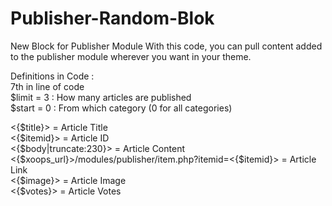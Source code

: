 # Publisher-Random-Blok
New Block for Publisher Module  With this code, you can pull content added to the publisher module wherever you want in your theme. 


Definitions in Code :
<br>
7th in line of code 
<br>
$limit = 3  : How many articles are published
<br>
$start = 0  : From which category (0 for all categories)
<br>


<{$title}> = Article Title
<br>
<{$itemid}> = Article ID
<br>
<{$body|truncate:230}> = Article Content
<br>
<{$xoops_url}>/modules/publisher/item.php?itemid=<{$itemid}> = Article Link
<br>
<{$image}> = Article Image
<br>
<{$votes}> = Article Votes
